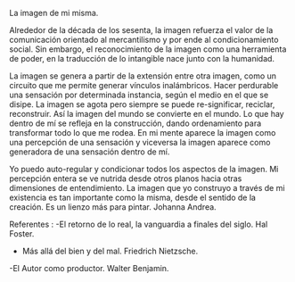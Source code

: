 La imagen de mi misma.

Alrededor de la década de los sesenta, la imagen refuerza  el valor de  la comunicación orientado al mercantilismo y por ende al condicionamiento social. Sin embargo, el reconocimiento de la imagen como una herramienta de poder, en la traducción de lo intangible nace junto con la humanidad. 


La imagen se genera a partir de la extensión entre otra imagen, como un circuito que me permite generar vínculos inalámbricos. Hacer perdurable una sensación por determinada instancia, según el medio en el que se disipe. 
La imagen se agota pero siempre se puede re-significar, reciclar, reconstruir. Así la imagen del mundo se convierte en el mundo.
Lo que hay dentro de mí se refleja  en la construcción, dando  ordenamiento para  transformar todo lo que me rodea.
En mi mente aparece la imagen como una percepción  de una sensación y  viceversa la imagen aparece como generadora de una sensación  dentro de mí.


Yo puedo auto-regular y condicionar todos los aspectos de la imagen. Mi percepción entera se ve nutrida desde otros planos hacia otras dimensiones de entendimiento. La imagen que yo construyo a través de mi existencia es tan importante como la misma, desde el sentido de la creación. Es un lienzo más para pintar. 
Johanna Andrea.


Referentes :
-El retorno de lo real, la vanguardia a finales del siglo. Hal Foster.


- Más allá del bien y del mal. Friedrich Nietzsche.


-El Autor como productor. Walter Benjamin.

